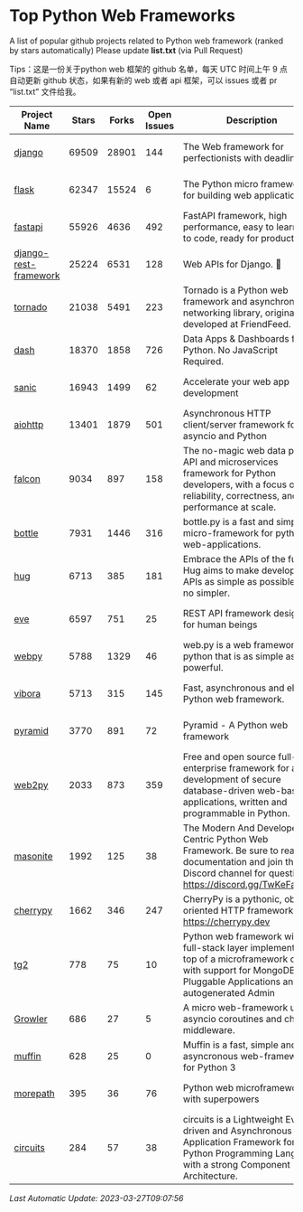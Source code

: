 # Top Python Web Frameworks
A list of popular github projects related to Python web framework (ranked by stars automatically)
Please update **list.txt** (via Pull Request)

Tips：这是一份关于python web 框架的 github 名单，每天 UTC 时间上午 9 点自动更新 github 状态，如果有新的 web 或者 api 框架，可以 issues 或者 pr “list.txt” 文件给我。

| Project Name | Stars | Forks | Open Issues | Description | Last Commit |
| ------------ | ----- | ----- | ----------- | ----------- | ----------- |
| [django](https://github.com/django/django) | 69509 | 28901 | 144 | The Web framework for perfectionists with deadlines. | 2023-03-27 07:22:00 |
| [flask](https://github.com/pallets/flask) | 62347 | 15524 | 6 | The Python micro framework for building web applications. | 2023-03-11 16:34:56 |
| [fastapi](https://github.com/tiangolo/fastapi) | 55926 | 4636 | 492 | FastAPI framework, high performance, easy to learn, fast to code, ready for production | 2023-03-18 19:37:42 |
| [django-rest-framework](https://github.com/encode/django-rest-framework) | 25224 | 6531 | 128 | Web APIs for Django. 🎸 | 2023-03-14 13:31:34 |
| [tornado](https://github.com/tornadoweb/tornado) | 21038 | 5491 | 223 | Tornado is a Python web framework and asynchronous networking library, originally developed at FriendFeed. | 2023-02-21 21:41:48 |
| [dash](https://github.com/plotly/dash) | 18370 | 1858 | 726 | Data Apps & Dashboards for Python. No JavaScript Required. | 2023-03-17 14:25:19 |
| [sanic](https://github.com/sanic-org/sanic) | 16943 | 1499 | 62 |  Accelerate your web app development  | Build fast. Run fast. | 2023-03-26 19:54:28 |
| [aiohttp](https://github.com/aio-libs/aiohttp) | 13401 | 1879 | 501 | Asynchronous HTTP client/server framework for asyncio and Python | 2023-03-17 02:31:00 |
| [falcon](https://github.com/falconry/falcon) | 9034 | 897 | 158 | The no-magic web data plane API and microservices framework for Python developers, with a focus on reliability, correctness, and performance at scale. | 2023-01-18 20:42:26 |
| [bottle](https://github.com/bottlepy/bottle) | 7931 | 1446 | 316 | bottle.py is a fast and simple micro-framework for python web-applications. | 2022-09-05 15:24:52 |
| [hug](https://github.com/hugapi/hug) | 6713 | 385 | 181 | Embrace the APIs of the future. Hug aims to make developing APIs as simple as possible, but no simpler. | 2020-08-10 05:07:26 |
| [eve](https://github.com/pyeve/eve) | 6597 | 751 | 25 | REST API framework designed for human beings | 2023-03-22 13:32:23 |
| [webpy](https://github.com/webpy/webpy) | 5788 | 1329 | 46 | web.py is a web framework for python that is as simple as it is powerful.  | 2023-03-02 16:22:51 |
| [vibora](https://github.com/vibora-io/vibora) | 5713 | 315 | 145 | Fast, asynchronous and elegant Python web framework. | 2019-02-11 10:54:12 |
| [pyramid](https://github.com/Pylons/pyramid) | 3770 | 891 | 72 | Pyramid - A Python web framework | 2023-02-16 13:50:59 |
| [web2py](https://github.com/web2py/web2py) | 2033 | 873 | 359 | Free and open source full-stack enterprise framework for agile development of secure database-driven web-based applications, written and programmable in Python. | 2023-03-23 04:39:42 |
| [masonite](https://github.com/MasoniteFramework/masonite) | 1992 | 125 | 38 | The Modern And Developer Centric Python Web Framework. Be sure to read the documentation and join the Discord channel for questions: https://discord.gg/TwKeFahmPZ | 2022-11-05 01:29:29 |
| [cherrypy](https://github.com/cherrypy/cherrypy) | 1662 | 346 | 247 | CherryPy is a pythonic, object-oriented HTTP framework.      https://cherrypy.dev | 2023-01-09 16:26:47 |
| [tg2](https://github.com/TurboGears/tg2) | 778 | 75 | 10 | Python web framework with full-stack layer implemented on top of a microframework core with support for MongoDB, Pluggable Applications and autogenerated Admin | 2023-01-29 16:29:38 |
| [Growler](https://github.com/pyGrowler/Growler) | 686 | 27 | 5 | A micro web-framework using asyncio coroutines and chained middleware. | 2020-03-08 07:51:41 |
| [muffin](https://github.com/klen/muffin) | 628 | 25 | 0 | Muffin is a fast, simple and asyncronous web-framework for Python 3 | 2023-03-23 07:38:21 |
| [morepath](https://github.com/morepath/morepath) | 395 | 36 | 76 | Python web microframework with superpowers | 2022-05-29 18:09:39 |
| [circuits](https://github.com/circuits/circuits) | 284 | 57 | 38 | circuits is a Lightweight Event driven and Asynchronous Application Framework for the Python Programming Language with a strong Component Architecture. | 2023-02-07 19:39:20 |

*Last Automatic Update: 2023-03-27T09:07:56*